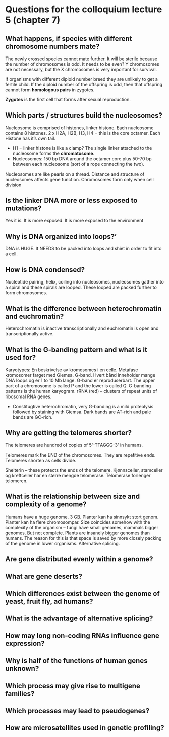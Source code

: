 # Questions for the colloquium lecture 5 (chapter 7)



## What happens, if species with different chromosome numbers mate?

The newly crossed species cannot mate further. It will be sterile because the number of chromosomes is odd. It needs to be even?
Y chromosomes are not necessary, but the X chromosomes is very important for survival.

If organisms with different diploid number breed they are unlikely to get a fertile child. If the diploid number of the offspring is odd, then that offspring cannot form **homologous pairs** in zygotes.

**Zygotes** is the first cell that forms after sexual reproduction.

## Which parts / structures build the nucleosomes?

Nucleosome is comprised of histones, linker histone. Each nucleosome contains 8 histones. 2 x H2A, H2B, H3, H4 = this is the core octamer. Each Histone has it’s own tail.
-	H1 = linker histone is like a clamp? The single linker attached to the nucleosome forms the **chromatosome**.
-	Nucleosomes: 150 bp DNA around the octamer core plus 50-70 bp between each nucleosome (sort of a rope connecting the two).

Nucleosomes are like pearls on a thread. Distance and structure of nucleosomes affects gene function.
Chromosomes form only when cell division

## Is the linker DNA more or less exposed to mutations?

Yes it is.  It is more exposed. It is more exposed to the environment

## Why is DNA organized into loops?’

DNA is HUGE. It NEEDS to be packed into loops and shiet in order to fit into a cell.

## How is DNA condensed?

Nucleotide pairing, helix, coiling into nucleosomes, nucleosomes gather into a spiral and these spirals are looped. These looped are packed further to form chromosomes.

## What is the difference between heterochromatin and euchromatin?

Heterochromatin is inactive transcriptionally and euchromatin is open and transcriptionally active.

## What is the G-banding pattern and what is it used for?

Karyotypes: En beskrivelse av kromosomes i en celle. Metafase kromosomer farget med Giemsa. G-band. Hvert bånd inneholder mange DNA loops og er 1 to 10 Mb lange. G-band er reproduserbart.
The upper part of a chromosome is called P and the lower is called Q.
G-banding patterns is the human karyogram. rRNA (red) – clusters of repeat units of ribosomal RNA genes.
-	Constitugtive heterochromatin, very
G-banding is a mild proteolysis followed by staining with Giemsa. Dark bands are AT-rich and pale bands are GC-rich.

## Why are getting the telomeres shorter?

The telomeres are hundred of copies of 5'-TTAGGG-3' in humans. 

Telomeres mark the END of the chromosomes. They are repetitive ends. Telomeres shorten as cells divide.

Shelterin – these protects the ends of the telomere.
Kjønnsceller, stamceller og kreftceller har en større mengde telomerase.
Telomerase forlenger telomeren.

## What is the relationship between size and complexity of a genome?
Humans have a huge genome. 3 GB.
Planter kan ha sinnsykt stort genom. Planter kan ha flere chromosompar.
Size coincides somehow with the complexity of the organism – fungi have small genomes, mammals bigger genomes. But not complete. Plants are insanely bigger genomes than humans. The reason for this is that space is saved by more closely packing of the genome in lower organisms.
Alternative splicing.


## Are gene distributed evenly within a genome?
## What are gene deserts?
## Which differences exist between the genome of yeast, fruit fly, ad humans?

## What is the advantage of alternative splicing?
## How may long non-coding RNAs influence gene expression?
## Why is half of the functions of human genes unknown?
## Which process may give rise to multigene families?
## Which processes may lead to pseudogenes?
## How are microsatellites used in genetic profiling?
